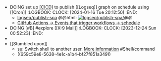 - DOING set up [[CICD]]([[GitHub/Action]]) to publish [[Logseq]] graph on schedule using [[Cron]]
  :LOGBOOK:
  CLOCK: [2024-01-16 Tue 20:12:50]
  :END:
	- [logseq/publish-spa](https://github.com/logseq/publish-spa)
	  @@html: <a href="https://github.com/logseq/publish-spa/"><img src="https://github-readme-stats-astronomer.vercel.app/api/pin/?username=logseq&repo=publish-spa&theme=tokyonight" alt="logseq/publish-spa/"/></a>@@
	- [GitHub Actions -> Events that trigger workflows -> schedule](https://docs.github.com/en/actions/using-workflows/events-that-trigger-workflows#schedule)
- DOING [#B] #explore [[K-9 Mail]]
  :LOGBOOK:
  CLOCK: [2023-12-24 Sun 00:52:23]
  :END:
-
- [[Stumbled upon]]
	- [su](https://command-not-found.com/su): Switch shell to another user. [More information](https://manned.org/su) #Shell/command
	- ((659c59e8-5638-4e1c-a1b4-bf27f851a349))